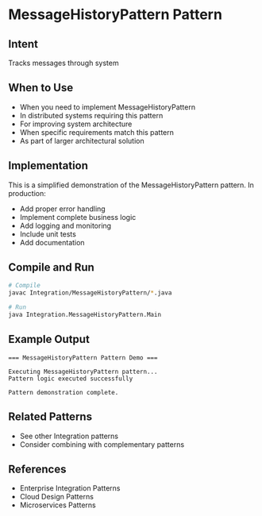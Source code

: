 # MessageHistoryPattern Pattern

## Intent
Tracks messages through system

## When to Use
- When you need to implement MessageHistoryPattern
- In distributed systems requiring this pattern
- For improving system architecture
- When specific requirements match this pattern
- As part of larger architectural solution

## Implementation
This is a simplified demonstration of the MessageHistoryPattern pattern. In production:
- Add proper error handling
- Implement complete business logic
- Add logging and monitoring
- Include unit tests
- Add documentation

## Compile and Run
```bash
# Compile
javac Integration/MessageHistoryPattern/*.java

# Run
java Integration.MessageHistoryPattern.Main
```

## Example Output
```
=== MessageHistoryPattern Pattern Demo ===

Executing MessageHistoryPattern pattern...
Pattern logic executed successfully

Pattern demonstration complete.
```

## Related Patterns
- See other Integration patterns
- Consider combining with complementary patterns

## References
- Enterprise Integration Patterns
- Cloud Design Patterns
- Microservices Patterns
